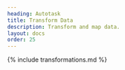 ```yaml
---
heading: Autotask
title: Transform Data
description: Transform and map data.
layout: docs
order: 25
---
```


{% include transformations.md %}

